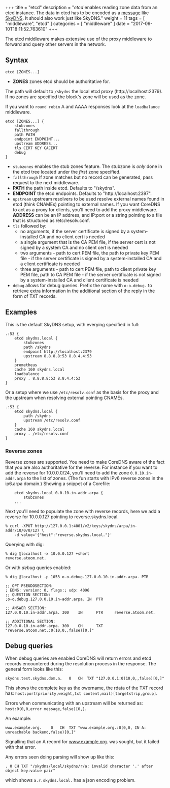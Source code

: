 +++
title = "etcd"
description = "*etcd* enables reading zone data from an etcd instance. The data in etcd has to be encoded as a [message](https://github.com/skynetservices/skydns/blob/2fcff74cdc9f9a7dd64189a447ef27ac354b725f/msg/service.go#L26) like [SkyDNS](https://github.com/skynetservices/skydns). It should also work just like SkyDNS."
weight = 11
tags = [ "middleware", "etcd" ]
categories = [ "middleware" ]
date = "2017-09-10T18:11:52.763610"
+++

The etcd middleware makes extensive use of the proxy middleware to forward and query other servers
in the network.

## Syntax

~~~
etcd [ZONES...]
~~~

* **ZONES** zones etcd should be authoritative for.

The path will default to `/skydns` the local etcd proxy (http://localhost:2379).
If no zones are specified the block's zone will be used as the zone.

If you want to `round robin` A and AAAA responses look at the `loadbalance` middleware.

~~~
etcd [ZONES...] {
    stubzones
    fallthrough
    path PATH
    endpoint ENDPOINT...
    upstream ADDRESS...
    tls CERT KEY CACERT
    debug
}
~~~

* `stubzones` enables the stub zones feature. The stubzone is *only* done in the etcd tree located
    under the *first* zone specified.
* `fallthrough` If zone matches but no record can be generated, pass request to the next middleware.
* **PATH** the path inside etcd. Defaults to "/skydns".
* **ENDPOINT** the etcd endpoints. Defaults to "http://localhost:2397".
* `upstream` upstream resolvers to be used resolve external names found in etcd (think CNAMEs)
  pointing to external names. If you want CoreDNS to act as a proxy for clients, you'll need to add
  the proxy middleware. **ADDRESS** can be an IP address, and IP:port or a string pointing to a file
  that is structured as /etc/resolv.conf.
* `tls` followed by:
  * no arguments, if the server certificate is signed by a system-installed CA and no client cert is needed
  * a single argument that is the CA PEM file, if the server cert is not signed by a system CA and no client cert is needed
  * two arguments - path to cert PEM file, the path to private key PEM file - if the server certificate is signed by a system-installed CA and a client certificate is needed
  * three arguments - path to cert PEM file, path to client private key PEM file, path to CA PEM file - if the server certificate is not signed by a system-installed CA and client certificate is needed
* `debug` allows for debug queries. Prefix the name with `o-o.debug.` to retrieve extra information in the
  additional section of the reply in the form of TXT records.

## Examples

This is the default SkyDNS setup, with everying specified in full:

~~~
.:53 {
    etcd skydns.local {
        stubzones
        path /skydns
        endpoint http://localhost:2379
        upstream 8.8.8.8:53 8.8.4.4:53
    }
    prometheus
    cache 160 skydns.local
    loadbalance
    proxy . 8.8.8.8:53 8.8.4.4:53
}
~~~

Or a setup where we use `/etc/resolv.conf` as the basis for the proxy and the upstream
when resolving external pointing CNAMEs.

~~~
.:53 {
    etcd skydns.local {
        path /skydns
        upstream /etc/resolv.conf
    }
    cache 160 skydns.local
    proxy . /etc/resolv.conf
}
~~~


### Reverse zones

Reverse zones are supported. You need to make CoreDNS aware of the fact that you are also
authoritative for the reverse. For instance if you want to add the reverse for 10.0.0.0/24, you'll
need to add the zone `0.0.10.in-addr.arpa` to the list of zones. (The fun starts with IPv6 reverse zones
in the ip6.arpa domain.) Showing a snippet of a Corefile:

~~~
    etcd skydns.local 0.0.10.in-addr.arpa {
        stubzones
    ...
~~~

Next you'll need to populate the zone with reverse records, here we add a reverse for
10.0.0.127 pointing to reverse.skydns.local.

~~~
% curl -XPUT http://127.0.0.1:4001/v2/keys/skydns/arpa/in-addr/10/0/0/127 \
    -d value='{"host":"reverse.skydns.local."}'
~~~

Querying with dig:

~~~
% dig @localhost -x 10.0.0.127 +short
reverse.atoom.net.
~~~

Or with *debug* queries enabled:

~~~
% dig @localhost -p 1053 o-o.debug.127.0.0.10.in-addr.arpa. PTR

;; OPT PSEUDOSECTION:
; EDNS: version: 0, flags:; udp: 4096
;; QUESTION SECTION:
;o-o.debug.127.0.0.10.in-addr.arpa. IN  PTR

;; ANSWER SECTION:
127.0.0.10.in-addr.arpa. 300    IN      PTR     reverse.atoom.net.

;; ADDITIONAL SECTION:
127.0.0.10.in-addr.arpa. 300    CH      TXT     "reverse.atoom.net.:0(10,0,,false)[0,]"
~~~

## Debug queries

When debug queries are enabled CoreDNS will return errors and etcd records encountered during the resolution
process in the response. The general form looks like this:

    skydns.test.skydns.dom.a.	0	CH	TXT	"127.0.0.1:0(10,0,,false)[0,]"

This shows the complete key as the owername, the rdata of the TXT record has:
`host:port(priority,weight,txt content,mail)[targetstrip,group]`.

Errors when communicating with an upstream will be returned as: `host:0(0,0,error message,false)[0,]`.

An example:

    www.example.org.	0	CH	TXT	"www.example.org.:0(0,0, IN A: unreachable backend,false)[0,]"

Signalling that an A record for www.example.org. was sought, but it failed with that error.

Any errors seen doing parsing will show up like this:

    . 0 CH TXT "/skydns/local/skydns/r/a: invalid character '.' after object key:value pair"

which shows `a.r.skydns.local.` has a json encoding problem.
